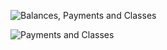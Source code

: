 ![Balances, Payments and Classes](https://github.com/Melifarro19/New-Analytical-Life/blob/main/Case%20Study%201/Graphs/Visual-1.png)

![Payments and Classes](https://github.com/Melifarro19/New-Analytical-Life/blob/main/Case%20Study%201/Graphs/Visual-2.png)
